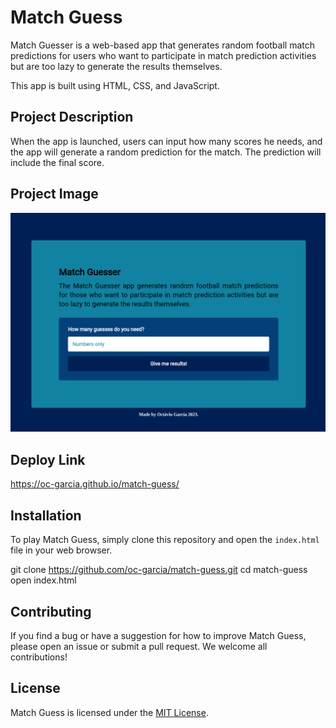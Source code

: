 # Match Guess

Match Guesser is a web-based app that generates random football match predictions for users who want to participate in match prediction activities but are too lazy to generate the results themselves.

This app is built using HTML, CSS, and JavaScript.


## Project Description

When the app is launched, users can input how many scores he needs, and the app will generate a random prediction for the match. The prediction will include the final score.


## Project Image
![](./Assets/Images//Screenshot%20from%202023-03-06%2016-30-42.png#vitrinedev)


## Deploy Link
https://oc-garcia.github.io/match-guess/


## Installation

To play Match Guess, simply clone this repository and open the `index.html` file in your web browser.

git clone https://github.com/oc-garcia/match-guess.git
cd match-guess
open index.html


## Contributing

If you find a bug or have a suggestion for how to improve Match Guess, please open an issue or submit a pull request. We welcome all contributions!


## License

Match Guess is licensed under the [MIT License](https://opensource.org/licenses/MIT).

